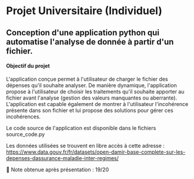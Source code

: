 # Projet Universitaire (Individuel)

## Conception d'une application python qui automatise l'analyse de donnée à partir d'un fichier.

#### Objectif du projet

L'application conçue permet à l'utilisateur de charger le fichier des dépenses qu'il souhaite
analyser. De manière dynamique, l'application propose à l'utilisateur de choisir les traitements qu'il
souhaite apporter au fichier avant l'analyse (gestion des valeurs manquantes ou aberrante).
L'application est capable également de montrer à l'utilisateur l'incohérence présente dans son fichier
et lui propose des solutions pour gérer ces incohérences.

Le code source de l'application est disponible dans le fichiers source_code.py

Les données utilisées se trouvent en libre accès à cette adresse : https://www.data.gouv.fr/fr/datasets/open-damir-base-complete-sur-les-depenses-dassurance-maladie-inter-regimes/

:star2: Note obtenue après présentation : 19/20 


